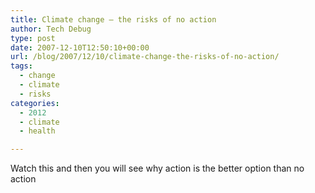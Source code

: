 ```yaml
---
title: Climate change – the risks of no action
author: Tech Debug
type: post
date: 2007-12-10T12:50:10+00:00
url: /blog/2007/12/10/climate-change-the-risks-of-no-action/
tags:
  - change
  - climate
  - risks
categories:
  - 2012
  - climate
  - health

---
```

Watch this and then you will see why action is the better option than no action